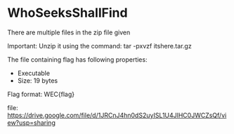 # WhoSeeksShallFind

There are multiple files in the zip file given

Important: Unzip it using the command:  tar -pxvzf itshere.tar.gz

The file containing flag has following properties:

* Executable
* Size: 19 bytes

Flag format: WEC{flag}

file: https://drive.google.com/file/d/1JRCnJ4hn0dS2uyISL1U4JlHC0JWCZsQf/view?usp=sharing

